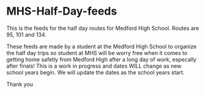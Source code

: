 # MHS-Half-Day-feeds
This is the feeds for the half day routes for Medford High School. Routes are 95, 101 and 134.

These feeds are made by a student at the Medford High School to
organize the half day trips so student at MHS will be worry free
when it comes to getting home safetly from Medford High after
a long day of work, especally after finals! This is a work in
progress and dates WILL change as new school years begin. We
will update the dates as the school years start. 

Thank you
